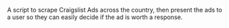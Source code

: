A script to scrape Craigslist Ads across the country, then present the ads to a user so they can easily decide if the ad is worth a response.